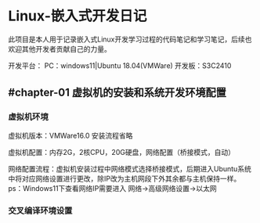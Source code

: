 # Linux-嵌入式开发日记
此项目是本人用于记录嵌入式Linux开发学习过程的代码笔记和学习笔记，后续也欢迎其他开发者贡献自己的力量。

开发平台： PC：windows11|Ubuntu 18.04(VMWare)  开发板：S3C2410

## #chapter-01  虚拟机的安装和系统开发环境配置

### 虚拟机环境

虚拟机版本：VMWare16.0  安装流程省略

虚拟机配置：内存2G，2核CPU，20G硬盘，网络配置（桥接模式，自动）

网络配置流程：虚拟机安装过程中网络模式选择桥接模式，后期进入Ubuntu系统中将对应网络设置进行更改，除IP改为主机网段下外其余都与主机保持一样。ps：Windows11下查看网络IP需要进入  网络->高级网络设置->以太网

### 交叉编译环境设置

